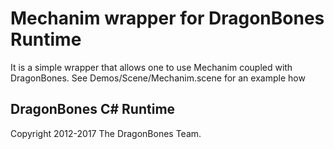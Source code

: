 # Mechanim wrapper for DragonBones Runtime 

It is a simple wrapper that allows one to use Mechanim coupled with
DragonBones. See Demos/Scene/Mechanim.scene for an example how

## DragonBones C# Runtime

Copyright 2012-2017 The DragonBones Team.
